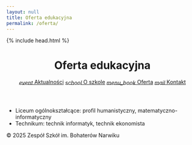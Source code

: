 ```yaml
---
layout: null
title: Oferta edukacyjna
permalink: /oferta/
---
```


<!DOCTYPE html>
<html lang="pl">
<head>
  {% include head.html %}
  <title>Oferta | {{ site.title }}</title>
</head>
<body>
  <header>
    <h1>Oferta edukacyjna</h1>
   <nav>
  <a href="{{ site.baseurl }}/aktualnosci"><i class="material-icons" style="vertical-align:middle;">event</i> Aktualności</a>
  <a href="{{ site.baseurl }}/o-szkole"><i class="material-icons" style="vertical-align:middle;">school</i> O szkole</a>
  <a href="{{ site.baseurl }}/oferta"><i class="material-icons" style="vertical-align:middle;">menu_book</i> Oferta</a>
  <a href="{{ site.baseurl }}/kontakt"><i class="material-icons" style="vertical-align:middle;">mail</i> Kontakt</a>
</nav>
  </header>
  <main>
    <section class="mdc-card">
      <ul>
        <li>Liceum ogólnokształcące: profil humanistyczny, matematyczno-informatyczny</li>
        <li>Technikum: technik informatyk, technik ekonomista</li>
      </ul>
    </section>
  </main>
  <footer>
    &copy; 2025 Zespół Szkół im. Bohaterów Narwiku
  </footer>
</body>
</html>

